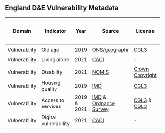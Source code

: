 ## England D&E Vulnerability Metadata

| Domain | Indicator | Year | Source | License | Indicator Code Added to `R/` | Data Added to `data/` |
| --- | --- | --- | --- | --- | --- | --- |
| Vulnerability | Old age | 2019 | [ONS/geographr](https://github.com/britishredcrosssociety/geographr) | [OGL3](https://www.nationalarchives.gov.uk/doc/open-government-licence/version/3/) | :heavy_check_mark: | :heavy_check_mark: |
| Vulnerability | Living alone | 2021 | [CACI](https://www.caci.co.uk/) | - | :heavy_check_mark: | :heavy_check_mark: |
| Vulnerability | Disability | 2021 |  [NOMIS](https://www.nomisweb.co.uk/query/construct/summary.asp?changing=yes&dataset=17&anal=5&version=0) | [Crown Copyright](https://www.cla.co.uk/crown-copyright) |  :heavy_check_mark: | :heavy_check_mark: |
| Vulnerability | Housing quality | 2019  | [IMD](https://www.gov.uk/government/statistics/english-indices-of-deprivation-2019) | [OGL3](https://www.nationalarchives.gov.uk/doc/open-government-licence/version/3/) |  :heavy_check_mark: | :heavy_check_mark: |
| Vulnerability | Access to services | 2019 & 2021  | [IMD](https://www.gov.uk/government/statistics/english-indices-of-deprivation-2019) & [Ordnance Survey](https://www.ordnancesurvey.co.uk/)| [OGL3](https://www.nationalarchives.gov.uk/doc/open-government-licence/version/3/) & [OGL3](https://www.ordnancesurvey.co.uk/business-government/tools-support/open-data-support) |  :heavy_check_mark: | :heavy_check_mark: |
| Vulnerability | Digital vulnerability | 2021 | [CACI](https://www.caci.co.uk/) | - | :heavy_check_mark: | :heavy_check_mark: |
